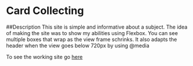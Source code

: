 # Card Collecting

##Description
This site is simple and informative about a subject. The idea of making the site was to show my abilities using Flexbox. You can see multiple boxes that wrap as the view frame schrinks. It also adapts the header when the view goes below 720px by using @media 

To see the working site go [here](https://apmanager001.github.io/starting/)
